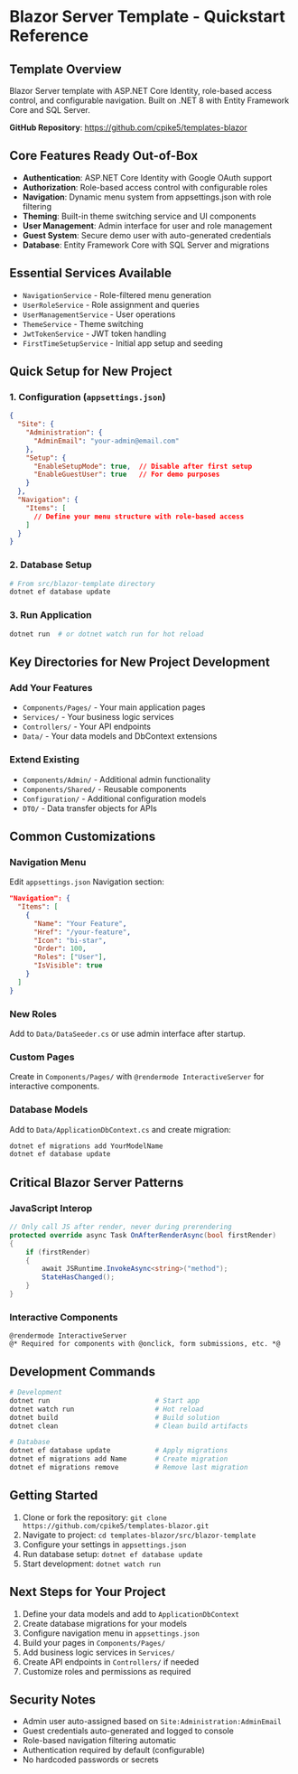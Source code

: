 # Blazor Server Template - Quickstart Reference

## Template Overview
Blazor Server template with ASP.NET Core Identity, role-based access control, and configurable navigation. Built on .NET 8 with Entity Framework Core and SQL Server.

**GitHub Repository**: https://github.com/cpike5/templates-blazor

## Core Features Ready Out-of-Box
- **Authentication**: ASP.NET Core Identity with Google OAuth support
- **Authorization**: Role-based access control with configurable roles
- **Navigation**: Dynamic menu system from appsettings.json with role filtering
- **Theming**: Built-in theme switching service and UI components
- **User Management**: Admin interface for user and role management
- **Guest System**: Secure demo user with auto-generated credentials
- **Database**: Entity Framework Core with SQL Server and migrations

## Essential Services Available
- `NavigationService` - Role-filtered menu generation
- `UserRoleService` - Role assignment and queries
- `UserManagementService` - User operations
- `ThemeService` - Theme switching
- `JwtTokenService` - JWT token handling
- `FirstTimeSetupService` - Initial app setup and seeding

## Quick Setup for New Project

### 1. Configuration (`appsettings.json`)
```json
{
  "Site": {
    "Administration": {
      "AdminEmail": "your-admin@email.com"
    },
    "Setup": {
      "EnableSetupMode": true,  // Disable after first setup
      "EnableGuestUser": true   // For demo purposes
    }
  },
  "Navigation": {
    "Items": [
      // Define your menu structure with role-based access
    ]
  }
}
```

### 2. Database Setup
```bash
# From src/blazor-template directory
dotnet ef database update
```

### 3. Run Application
```bash
dotnet run  # or dotnet watch run for hot reload
```

## Key Directories for New Project Development

### Add Your Features
- `Components/Pages/` - Your main application pages
- `Services/` - Your business logic services
- `Controllers/` - Your API endpoints
- `Data/` - Your data models and DbContext extensions

### Extend Existing
- `Components/Admin/` - Additional admin functionality
- `Components/Shared/` - Reusable components
- `Configuration/` - Additional configuration models
- `DTO/` - Data transfer objects for APIs

## Common Customizations

### Navigation Menu
Edit `appsettings.json` Navigation section:
```json
"Navigation": {
  "Items": [
    {
      "Name": "Your Feature",
      "Href": "/your-feature",
      "Icon": "bi-star",
      "Order": 100,
      "Roles": ["User"],
      "IsVisible": true
    }
  ]
}
```

### New Roles
Add to `Data/DataSeeder.cs` or use admin interface after startup.

### Custom Pages
Create in `Components/Pages/` with `@rendermode InteractiveServer` for interactive components.

### Database Models
Add to `Data/ApplicationDbContext.cs` and create migration:
```bash
dotnet ef migrations add YourModelName
dotnet ef database update
```

## Critical Blazor Server Patterns

### JavaScript Interop
```csharp
// Only call JS after render, never during prerendering
protected override async Task OnAfterRenderAsync(bool firstRender)
{
    if (firstRender)
    {
        await JSRuntime.InvokeAsync<string>("method");
        StateHasChanged();
    }
}
```

### Interactive Components
```razor
@rendermode InteractiveServer
@* Required for components with @onclick, form submissions, etc. *@
```

## Development Commands
```bash
# Development
dotnet run                          # Start app
dotnet watch run                    # Hot reload
dotnet build                        # Build solution
dotnet clean                        # Clean build artifacts

# Database
dotnet ef database update           # Apply migrations
dotnet ef migrations add Name       # Create migration
dotnet ef migrations remove         # Remove last migration
```

## Getting Started
1. Clone or fork the repository: `git clone https://github.com/cpike5/templates-blazor.git`
2. Navigate to project: `cd templates-blazor/src/blazor-template`
3. Configure your settings in `appsettings.json`
4. Run database setup: `dotnet ef database update`
5. Start development: `dotnet watch run`

## Next Steps for Your Project
1. Define your data models and add to `ApplicationDbContext`
2. Create database migrations for your models
3. Configure navigation menu in `appsettings.json`
4. Build your pages in `Components/Pages/`
5. Add business logic services in `Services/`
6. Create API endpoints in `Controllers/` if needed
7. Customize roles and permissions as required

## Security Notes
- Admin user auto-assigned based on `Site:Administration:AdminEmail`
- Guest credentials auto-generated and logged to console
- Role-based navigation filtering automatic
- Authentication required by default (configurable)
- No hardcoded passwords or secrets